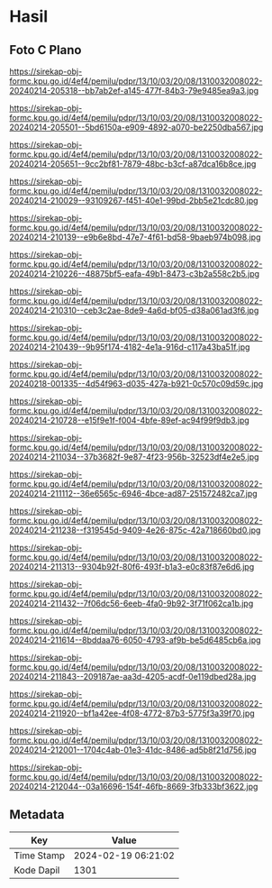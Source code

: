 # Hasil

## Foto C Plano

https://sirekap-obj-formc.kpu.go.id/4ef4/pemilu/pdpr/13/10/03/20/08/1310032008022-20240214-205318--bb7ab2ef-a145-477f-84b3-79e9485ea9a3.jpg

https://sirekap-obj-formc.kpu.go.id/4ef4/pemilu/pdpr/13/10/03/20/08/1310032008022-20240214-205501--5bd6150a-e909-4892-a070-be2250dba567.jpg

https://sirekap-obj-formc.kpu.go.id/4ef4/pemilu/pdpr/13/10/03/20/08/1310032008022-20240214-205651--9cc2bf81-7879-48bc-b3cf-a87dca16b8ce.jpg

https://sirekap-obj-formc.kpu.go.id/4ef4/pemilu/pdpr/13/10/03/20/08/1310032008022-20240214-210029--93109267-f451-40e1-99bd-2bb5e21cdc80.jpg

https://sirekap-obj-formc.kpu.go.id/4ef4/pemilu/pdpr/13/10/03/20/08/1310032008022-20240214-210139--e9b6e8bd-47e7-4f61-bd58-9baeb974b098.jpg

https://sirekap-obj-formc.kpu.go.id/4ef4/pemilu/pdpr/13/10/03/20/08/1310032008022-20240214-210226--48875bf5-eafa-49b1-8473-c3b2a558c2b5.jpg

https://sirekap-obj-formc.kpu.go.id/4ef4/pemilu/pdpr/13/10/03/20/08/1310032008022-20240214-210310--ceb3c2ae-8de9-4a6d-bf05-d38a061ad3f6.jpg

https://sirekap-obj-formc.kpu.go.id/4ef4/pemilu/pdpr/13/10/03/20/08/1310032008022-20240214-210439--9b95f174-4182-4e1a-916d-c117a43ba51f.jpg

https://sirekap-obj-formc.kpu.go.id/4ef4/pemilu/pdpr/13/10/03/20/08/1310032008022-20240218-001335--4d54f963-d035-427a-b921-0c570c09d59c.jpg

https://sirekap-obj-formc.kpu.go.id/4ef4/pemilu/pdpr/13/10/03/20/08/1310032008022-20240214-210728--e15f9e1f-f004-4bfe-89ef-ac94f99f9db3.jpg

https://sirekap-obj-formc.kpu.go.id/4ef4/pemilu/pdpr/13/10/03/20/08/1310032008022-20240214-211034--37b3682f-9e87-4f23-956b-32523df4e2e5.jpg

https://sirekap-obj-formc.kpu.go.id/4ef4/pemilu/pdpr/13/10/03/20/08/1310032008022-20240214-211112--36e6565c-6946-4bce-ad87-251572482ca7.jpg

https://sirekap-obj-formc.kpu.go.id/4ef4/pemilu/pdpr/13/10/03/20/08/1310032008022-20240214-211238--f319545d-9409-4e26-875c-42a718660bd0.jpg

https://sirekap-obj-formc.kpu.go.id/4ef4/pemilu/pdpr/13/10/03/20/08/1310032008022-20240214-211313--9304b92f-80f6-493f-b1a3-e0c83f87e6d6.jpg

https://sirekap-obj-formc.kpu.go.id/4ef4/pemilu/pdpr/13/10/03/20/08/1310032008022-20240214-211432--7f06dc56-6eeb-4fa0-9b92-3f71f062ca1b.jpg

https://sirekap-obj-formc.kpu.go.id/4ef4/pemilu/pdpr/13/10/03/20/08/1310032008022-20240214-211614--8bddaa76-6050-4793-af9b-be5d6485cb6a.jpg

https://sirekap-obj-formc.kpu.go.id/4ef4/pemilu/pdpr/13/10/03/20/08/1310032008022-20240214-211843--209187ae-aa3d-4205-acdf-0e119dbed28a.jpg

https://sirekap-obj-formc.kpu.go.id/4ef4/pemilu/pdpr/13/10/03/20/08/1310032008022-20240214-211920--bf1a42ee-4f08-4772-87b3-5775f3a39f70.jpg

https://sirekap-obj-formc.kpu.go.id/4ef4/pemilu/pdpr/13/10/03/20/08/1310032008022-20240214-212001--1704c4ab-01e3-41dc-8486-ad5b8f21d756.jpg

https://sirekap-obj-formc.kpu.go.id/4ef4/pemilu/pdpr/13/10/03/20/08/1310032008022-20240214-212044--03a16696-154f-46fb-8669-3fb333bf3622.jpg


## Metadata

| Key        | Value               |
| ---------- | ------------------- |
| Time Stamp | 2024-02-19 06:21:02 |
| Kode Dapil | 1301                |



